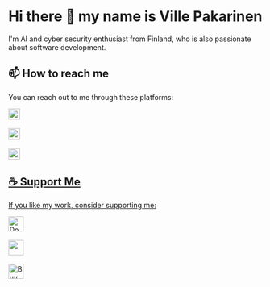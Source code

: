 # Hi there 👋 my name is Ville Pakarinen

I'm AI and cyber security enthusiast from Finland, who is also passionate about software development.

## 📫 How to reach me

You can reach out to me through these platforms:

<a href="mailto:pakarinen.ville@proton.me" target="blank">
  <img height='22.5' align="center" src="https://img.shields.io/badge/pakarinen.ville@proton.me-505264?style=for-the-badge&logo=proton&logoColor=8a90c7" />
<br />
<br />

<a href="https://www.reddit.com/user/Stock-Fan9312/" target="blank">
  <img height='22.5' align="center" src="https://img.shields.io/badge/@StockFan9312-b5352b?style=for-the-badge&logo=reddit&logoColor=FFF" /> 
<br />
<br />

<a href="https://twitter.com/pakavi32" target="blank">
  <img height='22.5' align="center" src="https://img.shields.io/badge/@pakavi32-000000?style=for-the-badge&logo=x&logoColor=FFF" /> 


## ☕ Support Me

If you like my work, consider supporting me:

<a href="https://www.paypal.com/cgi-bin/webscr?cmd=_s-xclick&hosted_button_id=V3HFLV44LL5PY">
  <img height='30' src="https://github.com/andreostrovsky/donate-with-paypal/raw/master/blue.svg" alt="Donate with PayPal" />
</a>
<br />
<br />
<a href="https://www.buymeacoffee.com/pavi103">
  <img height='30' src="https://img.buymeacoffee.com/button-api/?text=Buy me a coffee&emoji=☕&slug=pavi103&button_colour=FFDD00&font_colour=000000&font_family=Lato&outline_colour=000000&coffee_colour=ffffff" />
</a>
<br />
<br />
<a href='https://ko-fi.com/V7V2TOKTX' target='_blank'>
  <img height='30' style='border:0px;height:30px;' src='https://storage.ko-fi.com/cdn/kofi3.png?v=3' border='0' alt='Buy Me a Coffee at ko-fi.com' />
</a>
